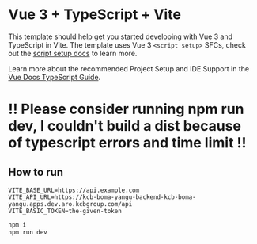 # Vue 3 + TypeScript + Vite

This template should help get you started developing with Vue 3 and TypeScript in Vite. The template uses Vue 3 `<script setup>` SFCs, check out the [script setup docs](https://v3.vuejs.org/api/sfc-script-setup.html#sfc-script-setup) to learn more.

Learn more about the recommended Project Setup and IDE Support in the [Vue Docs TypeScript Guide](https://vuejs.org/guide/typescript/overview.html#project-setup).

# !! Please consider running npm run dev, I couldn't build a dist because of typescript errors and time limit !!

## How to run
```env
VITE_BASE_URL=https://api.example.com
VITE_API_URL=https://kcb-boma-yangu-backend-kcb-boma-yangu.apps.dev.aro.kcbgroup.com/api
VITE_BASIC_TOKEN=the-given-token
```

```bash
npm i
npm run dev
```